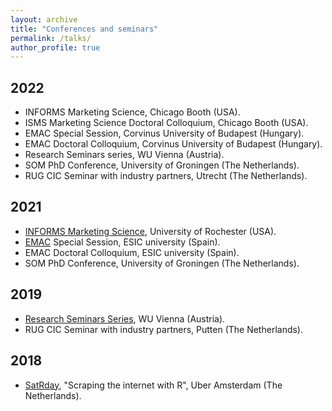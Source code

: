 ```yaml
---
layout: archive
title: "Conferences and seminars"
permalink: /talks/
author_profile: true
---
```

## 2022
- INFORMS Marketing Science, Chicago Booth (USA).
- ISMS Marketing Science Doctoral Colloquium, Chicago Booth (USA).
- EMAC Special Session, Corvinus University of Budapest (Hungary).
- EMAC Doctoral Colloquium, Corvinus University of Budapest (Hungary).
- Research Seminars series, WU Vienna (Austria).
- SOM PhD Conference, University of Groningen (The Netherlands).
- RUG CIC Seminar with industry partners, Utrecht (The Netherlands). 

## 2021
- [INFORMS Marketing Science](https://simon.rochester.edu/simon-events/ISMSconference2021), University of Rochester (USA).
- [EMAC](http://proceedings.emac-online.org/pdfs/A2021-102341.pdf) Special Session, ESIC university (Spain).
- EMAC Doctoral Colloquium, ESIC university (Spain).
- SOM PhD Conference, University of Groningen (The Netherlands).
        
## 2019
- [Research Seminars Series](https://www.wu.ac.at/en/mm/news-details-mm/detail/research-talk-by-je-jaap-wieringa-university-of-groningen-nl-1/), WU Vienna (Austria).
- RUG CIC Seminar with industry partners, Putten (The Netherlands).

## 2018
- [SatRday](https://amsterdam2018.satrdays.org/), "Scraping the internet with R", Uber Amsterdam (The Netherlands).

